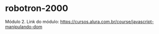# robotron-2000

Módulo 2. Link do módulo: https://cursos.alura.com.br/course/javascript-manipulando-dom